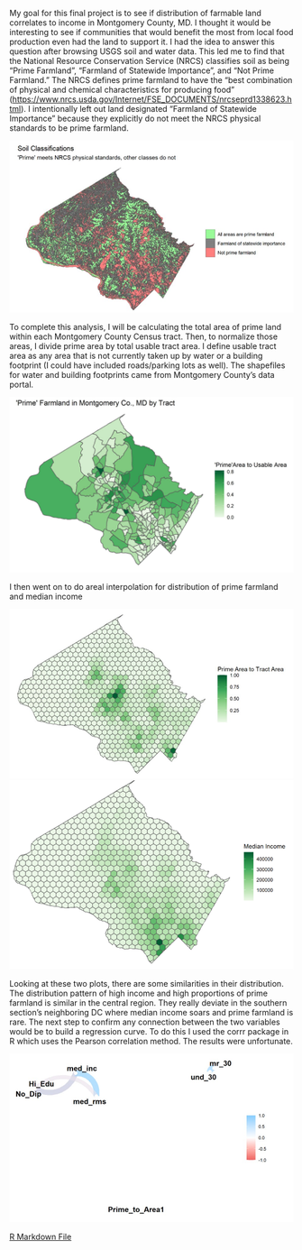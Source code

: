 My goal for this final project is to see if distribution of farmable land correlates to income in Montgomery County, MD. I thought it would be interesting to see if communities that would benefit the most from local food production even had the land to support it. I had the idea to answer this question after browsing USGS soil and water data. This led me to find that the National Resource Conservation Service (NRCS) classifies soil as being “Prime Farmland”, “Farmland of Statewide Importance”, and “Not Prime Farmland.” The NRCS defines prime farmland to have the “best combination of physical and chemical characteristics for producing food” (https://www.nrcs.usda.gov/Internet/FSE_DOCUMENTS/nrcseprd1338623.html). I intentionally left out land designated “Farmland of Statewide Importance” because they explicitly do not meet the NRCS physical standards to be prime farmland. 

<img src="/images/Soil.Class.jpg?raw=true">

To complete this analysis, I will be calculating the total area of prime land within each Montgomery County Census tract. Then, to normalize those areas, I divide prime area by total usable tract area. I define usable tract area as any area that is not currently taken up by water or a building footprint (I could have included roads/parking lots as well). The shapefiles for water and building footprints came from Montgomery County’s data portal.

<img src="/images/MoCo_Prime.jpg?raw=true">

I then went on to do areal interpolation for distribution of prime farmland and median income 

<img src = "/images/Areal.Prime.jpg?raw=true">

<img src="/images/Areal.Inc.png?raw=true">

Looking at these two plots, there are some similarities in their distribution. The distribution pattern of high income and high proportions of prime farmland is similar in the central region. They really deviate in the southern section’s neighboring DC where median income soars and prime farmland is rare. The next step to confirm any connection between the two variables would be to build a regression curve. To do this I used the corrr package in R which uses the Pearson correlation method. The results were unfortunate.

<img src="/images/Corr_Plot.jpg?raw=true">

[R Markdown File](/pdf/Soil_Data5.pdf)

